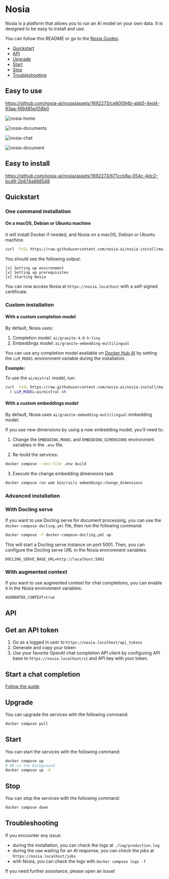 # Nosia

Nosia is a platform that allows you to run an AI model on your own data.
It is designed to be easy to install and use.

You can follow this README or go to the [Nosia Guides](https://guides.nosia.ai/).

- [Quickstart](#quickstart)
- [API](#api)
- [Upgrade](#upgrade)
- [Start](#start)
- [Stop](#stop)
- [Troubleshooting](#troubleshooting)

## Easy to use

<https://github.com/nosia-ai/nosia/assets/1692273/ce60094b-abb5-4ed4-93aa-f69485e058b0>

![nosia-home](https://github.com/user-attachments/assets/dac211a3-6bc3-4f1c-9b1e-fbde9d81e862)

![nosia-documents](https://github.com/user-attachments/assets/bb71f748-4525-432b-8e11-f46fdc7461c4)

![nosia-chat](https://github.com/user-attachments/assets/a23517ab-7910-4ccc-9312-c0de8310ac86)

![nosia-document](https://github.com/user-attachments/assets/dc147f03-8832-4bb3-b87c-9f77a7eda2b3)

## Easy to install

<https://github.com/nosia-ai/nosia/assets/1692273/671ccb6a-054c-4dc2-bcd9-2b874a888548>

## Quickstart

### One command installation

#### On a macOS, Debian or Ubuntu machine

It will install Docker if needed, and Nosia on a macOS, Debian or Ubuntu machine.

```bash
curl -fsSL https://raw.githubusercontent.com/nosia-ai/nosia-install/main/nosia-install.sh | sh
```

You should see the following output:

```
[x] Setting up environment
[x] Setting up prerequisites
[x] Starting Nosia
```

You can now access Nosia at `https://nosia.localhost` with a self-signed certificate.

### Custom installation

#### With a custom completion model

By default, Nosia uses:

1. Completion model: `ai/granite-4.0-h-tiny`
1. Embeddings model: `ai/granite-embedding-multilingual`

You can use any completion model available on [Docker Hub AI](https://hub.docker.com/u/ai) by setting the `LLM_MODEL` environment variable during the installation.

**Example:**

To use the `ai/mistral` model, run:

```bash
curl -fsSL https://raw.githubusercontent.com/nosia-ai/nosia-install/main/nosia-install.sh \
  | LLM_MODEL=ai/mistral sh
```

#### With a custom embeddings model

By default, Nosia uses `ai/granite-embedding-multilingual` embedding model.

If you use new dimensions by using a new embedding model, you'll need to:

1. Change the `EMBEDDING_MODEL` and `EMBEDDING_DIMENSIONS` environment variables in the `.env` file.

2. Re-build the services:

```bash
docker compose --env-file .env build
```

3. Execute the change embedding dimensions task

```bash
docker compose run web bin/rails embeddings:change_dimensions
```

### Advanced installation

### With Docling serve

If you want to use Docling serve for document processing, you can use the `docker-compose-docling.yml` file, then run the following command:

```bash
docker compose -f docker-compose-docling.yml up
```

This will start a Docling serve instance on port 5001.
Then, you can configure the Docling serve URL in the Nosia environment variables:

```
DOCLING_SERVE_BASE_URL=http://localhost:5001
```

### With augmented context

If you want to use augmented context for chat completions, you can enable it in the Nosia environment variables:

```
AUGMENTED_CONTEXT=true
```

## API

## Get an API token

1. Go as a logged in user to `https://nosia.localhost/api_tokens`
1. Generate and copy your token
1. Use your favorite OpenAI chat completion API client by configuring API base to `https://nosia.localhost/v1` and API key with your token.

## Start a chat completion

[Follow the guide](https://guides.nosia.ai/api#start-a-chat-completion)

## Upgrade

You can upgrade the services with the following command:

```bash
docker compose pull
```

## Start

You can start the services with the following command:

```bash
docker compose up
# OR in the background
docker compose up -d
```

## Stop

You can stop the services with the following command:

```bash
docker compose down
```

## Troubleshooting

If you encounter any issue:

- during the installation, you can check the logs at `./log/production.log`
- during the use waiting for an AI response, you can check the jobs at `https://nosia.localhost/jobs`
- with Nosia, you can check the logs with `docker compose logs -f`

If you need further assistance, please open an issue!
